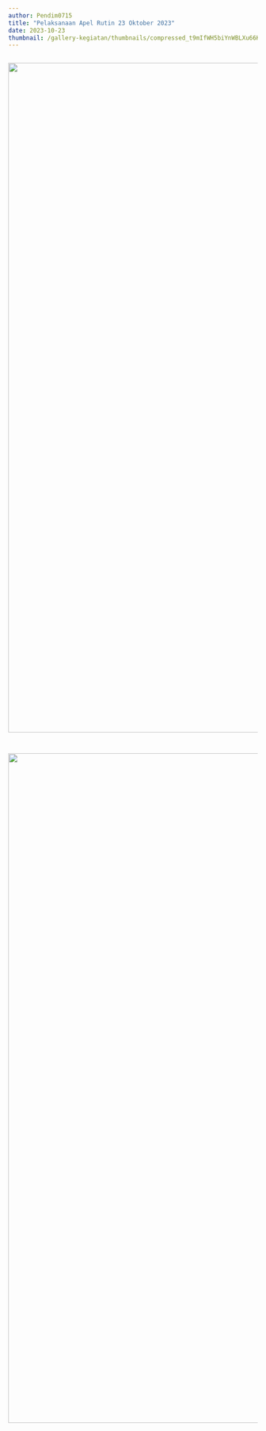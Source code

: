 ```yaml
---
author: Pendim0715
title: "Pelaksanaan Apel Rutin 23 Oktober 2023"
date: 2023-10-23
thumbnail: /gallery-kegiatan/thumbnails/compressed_t9mIfWH5biYnWBLXu66KD1SZlQxKFfJYYUTQI2Dc.png
---
```


<p><img src="/images/Qj524PlGUuLvNih9sUb9.png" alt="" /></p>
<p><img src="/images/sw03qSGWBgp3ZxOqh9PW.png" alt="" width="1080" height="1350" /></p>
<p><img src="/images/CseqtbPLLfplYHExi7mC.png" alt="" /></p>
<p><img src="/images/zFZVivczMBrSIw39ATO9.png" alt="" /></p>
<p><img src="/images/Zfaj2BJCRSxSHIeaFy5q.png" alt="" width="1080" height="1350" /></p>
<p>&nbsp;</p>
